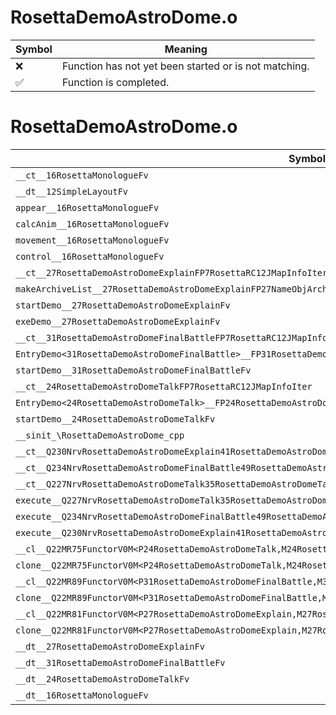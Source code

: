 # RosettaDemoAstroDome.o
| Symbol | Meaning 
| ------------- | ------------- 
| :x: | Function has not yet been started or is not matching. 
| :white_check_mark: | Function is completed. 


# RosettaDemoAstroDome.o
| Symbol | Decompiled? |
| ------------- | ------------- |
| `__ct__16RosettaMonologueFv` | :x: |
| `__dt__12SimpleLayoutFv` | :x: |
| `appear__16RosettaMonologueFv` | :x: |
| `calcAnim__16RosettaMonologueFv` | :x: |
| `movement__16RosettaMonologueFv` | :x: |
| `control__16RosettaMonologueFv` | :x: |
| `__ct__27RosettaDemoAstroDomeExplainFP7RosettaRC12JMapInfoIter` | :x: |
| `makeArchiveList__27RosettaDemoAstroDomeExplainFP27NameObjArchiveListCollectorRC12JMapInfoIter` | :x: |
| `startDemo__27RosettaDemoAstroDomeExplainFv` | :x: |
| `exeDemo__27RosettaDemoAstroDomeExplainFv` | :x: |
| `__ct__31RosettaDemoAstroDomeFinalBattleFP7RosettaRC12JMapInfoIter` | :x: |
| `EntryDemo<31RosettaDemoAstroDomeFinalBattle>__FP31RosettaDemoAstroDomeFinalBattlePCcPCcRC12JMapInfoIter_v` | :x: |
| `startDemo__31RosettaDemoAstroDomeFinalBattleFv` | :x: |
| `__ct__24RosettaDemoAstroDomeTalkFP7RosettaRC12JMapInfoIter` | :x: |
| `EntryDemo<24RosettaDemoAstroDomeTalk>__FP24RosettaDemoAstroDomeTalkPCcPCcRC12JMapInfoIter_v` | :x: |
| `startDemo__24RosettaDemoAstroDomeTalkFv` | :x: |
| `__sinit_\RosettaDemoAstroDome_cpp` | :x: |
| `__ct__Q230NrvRosettaDemoAstroDomeExplain41RosettaDemoAstroDomeExplainNrvExplainDemoFv` | :x: |
| `__ct__Q234NrvRosettaDemoAstroDomeFinalBattle49RosettaDemoAstroDomeFinalBattleNrvFinalBattleDemoFv` | :x: |
| `__ct__Q227NrvRosettaDemoAstroDomeTalk35RosettaDemoAstroDomeTalkNrvTalkDemoFv` | :x: |
| `execute__Q227NrvRosettaDemoAstroDomeTalk35RosettaDemoAstroDomeTalkNrvTalkDemoCFP5Spine` | :x: |
| `execute__Q234NrvRosettaDemoAstroDomeFinalBattle49RosettaDemoAstroDomeFinalBattleNrvFinalBattleDemoCFP5Spine` | :x: |
| `execute__Q230NrvRosettaDemoAstroDomeExplain41RosettaDemoAstroDomeExplainNrvExplainDemoCFP5Spine` | :x: |
| `__cl__Q22MR75FunctorV0M<P24RosettaDemoAstroDomeTalk,M24RosettaDemoAstroDomeTalkFPCvPv_v>CFv` | :x: |
| `clone__Q22MR75FunctorV0M<P24RosettaDemoAstroDomeTalk,M24RosettaDemoAstroDomeTalkFPCvPv_v>CFP7JKRHeap` | :x: |
| `__cl__Q22MR89FunctorV0M<P31RosettaDemoAstroDomeFinalBattle,M31RosettaDemoAstroDomeFinalBattleFPCvPv_v>CFv` | :x: |
| `clone__Q22MR89FunctorV0M<P31RosettaDemoAstroDomeFinalBattle,M31RosettaDemoAstroDomeFinalBattleFPCvPv_v>CFP7JKRHeap` | :x: |
| `__cl__Q22MR81FunctorV0M<P27RosettaDemoAstroDomeExplain,M27RosettaDemoAstroDomeExplainFPCvPv_v>CFv` | :x: |
| `clone__Q22MR81FunctorV0M<P27RosettaDemoAstroDomeExplain,M27RosettaDemoAstroDomeExplainFPCvPv_v>CFP7JKRHeap` | :x: |
| `__dt__27RosettaDemoAstroDomeExplainFv` | :x: |
| `__dt__31RosettaDemoAstroDomeFinalBattleFv` | :x: |
| `__dt__24RosettaDemoAstroDomeTalkFv` | :x: |
| `__dt__16RosettaMonologueFv` | :x: |
